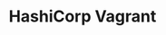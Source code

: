 ---
type: docs
title: "HashiCorp Vagrant"
linkTitle: "HashiCorp Vagrant"
weight: 4
description: >-
  If you don't have any existing servers available, the scenarios in this section will guide you on using HashiCorp Vagrant to host a new server locally in order to simulate an "on-premises" server and onboard it as an Azure Arc-enabled server.
---